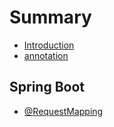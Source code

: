# Summary

* [Introduction](README.md)
* [annotation](annotation.md)

## Spring Boot

* [@](/SpringBoot/requestmapping.md)[RequestMapping](/requestmapping.md)



